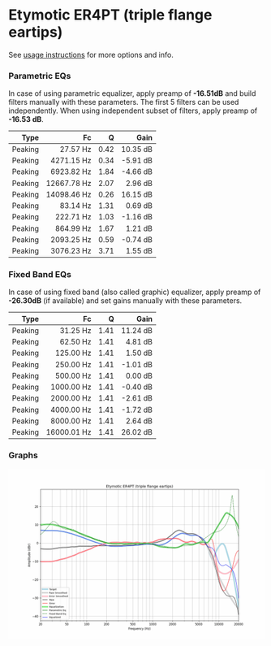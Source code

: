 # Etymotic ER4PT (triple flange eartips)
See [usage instructions](https://github.com/jaakkopasanen/AutoEq#usage) for more options and info.

### Parametric EQs
In case of using parametric equalizer, apply preamp of **-16.51dB** and build filters manually
with these parameters. The first 5 filters can be used independently.
When using independent subset of filters, apply preamp of **-16.53 dB**.

| Type    | Fc          |    Q | Gain     |
|--------:|------------:|-----:|---------:|
| Peaking | 27.57 Hz    | 0.42 | 10.35 dB |
| Peaking | 4271.15 Hz  | 0.34 | -5.91 dB |
| Peaking | 6923.82 Hz  | 1.84 | -4.66 dB |
| Peaking | 12667.78 Hz | 2.07 | 2.96 dB  |
| Peaking | 14098.46 Hz | 0.26 | 16.15 dB |
| Peaking | 83.14 Hz    | 1.31 | 0.69 dB  |
| Peaking | 222.71 Hz   | 1.03 | -1.16 dB |
| Peaking | 864.99 Hz   | 1.67 | 1.21 dB  |
| Peaking | 2093.25 Hz  | 0.59 | -0.74 dB |
| Peaking | 3076.23 Hz  | 3.71 | 1.55 dB  |

### Fixed Band EQs
In case of using fixed band (also called graphic) equalizer, apply preamp of **-26.30dB**
(if available) and set gains manually with these parameters.

| Type    | Fc          |    Q | Gain     |
|--------:|------------:|-----:|---------:|
| Peaking | 31.25 Hz    | 1.41 | 11.24 dB |
| Peaking | 62.50 Hz    | 1.41 | 4.81 dB  |
| Peaking | 125.00 Hz   | 1.41 | 1.50 dB  |
| Peaking | 250.00 Hz   | 1.41 | -1.01 dB |
| Peaking | 500.00 Hz   | 1.41 | 0.00 dB  |
| Peaking | 1000.00 Hz  | 1.41 | -0.40 dB |
| Peaking | 2000.00 Hz  | 1.41 | -2.61 dB |
| Peaking | 4000.00 Hz  | 1.41 | -1.72 dB |
| Peaking | 8000.00 Hz  | 1.41 | 2.64 dB  |
| Peaking | 16000.01 Hz | 1.41 | 26.02 dB |

### Graphs
![](./Etymotic%20ER4PT%20(triple%20flange%20eartips).png)